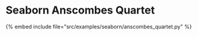 # Seaborn Anscombes Quartet

{% embed include file="src/examples/seaborn/anscombes_quartet.py" %}


